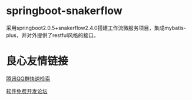 # springboot-snakerflow
采用springboot2.0.5+snakerflow2.4.0搭建工作流微服务项目，集成mybatis-plus，并对外提供了restful风格的接口。



 # 良心友情链接

[腾讯QQ群快速检索](http://u.720life.cn/s/8cf73f7c)

[软件免费开发论坛](http://u.720life.cn/s/bbb01dc0)